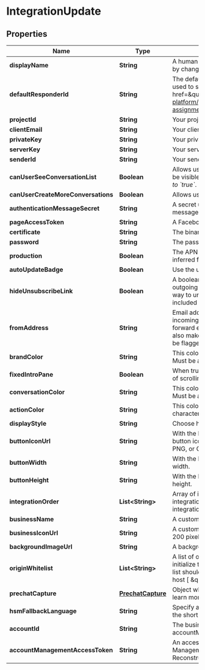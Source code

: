 

# IntegrationUpdate


## Properties

| Name | Type | Description | Notes |
|------------ | ------------- | ------------- | -------------|
|**displayName** | **String** | A human-friendly name used to identify the integration. &#x60;displayName&#x60; can be unset by changing it to &#x60;null&#x60;. |  [optional] |
|**defaultResponderId** | **String** | The default responder ID for the integration. This is the ID of the responder that will be used to send messages to the user. For more information, refer to the &lt;a href&#x3D;\&quot;https://developer.zendesk.com/documentation/conversations/messaging-platform/programmable-conversations/switchboard/#default-integration-assignment\&quot;&gt;Switchboard guide&lt;/a&gt;.  |  [optional] |
|**projectId** | **String** | Your project ID from your generated private key file. |  [optional] |
|**clientEmail** | **String** | Your client email from your generated private key file. |  [optional] |
|**privateKey** | **String** | Your private key from your generated private key file. |  [optional] |
|**serverKey** | **String** | Your server key from the fcm console. |  [optional] |
|**senderId** | **String** | Your sender id from the fcm console. |  [optional] |
|**canUserSeeConversationList** | **Boolean** | Allows users to view their list of conversations. By default, the list of conversations will be visible. *This setting only applies to apps where &#x60;settings.multiConvoEnabled&#x60; is set to &#x60;true&#x60;*.  |  [optional] |
|**canUserCreateMoreConversations** | **Boolean** | Allows users to create more than one conversation on the web messenger integration. |  [optional] |
|**authenticationMessageSecret** | **String** | A secret used to create the state value when sending Apple authentication 2.0 messages |  [optional] |
|**pageAccessToken** | **String** | A Facebook Page Access Token. |  [optional] |
|**certificate** | **String** | The binary of your APN certificate base64 encoded. |  [optional] |
|**password** | **String** | The password for your APN certificate. |  [optional] |
|**production** | **Boolean** | The APN environment to connect to (Production, if true, or Sandbox). Defaults to value inferred from certificate if not specified. |  [optional] |
|**autoUpdateBadge** | **Boolean** | Use the unread count of the conversation as the application badge. |  [optional] |
|**hideUnsubscribeLink** | **Boolean** | A boolean value indicating whether the unsubscribe link should be omitted from outgoing emails. When enabled, it is expected that the business is providing the user a way to unsubscribe by some other means. By default, the unsubscribe link will be included in all outgoing emails. |  [optional] |
|**fromAddress** | **String** | Email address to use as the From and Reply-To address if it must be different from incomingAddress. Only use this option if the address that you supply is configured to forward emails to the incomingAddress, otherwise user replies will be lost. You must also make sure that the domain is properly configured as a mail provider so as to not be flagged as spam by the user’s email client. May be unset with null. |  [optional] |
|**brandColor** | **String** | This color will be used in the messenger header and the button or tab in idle state. Must be a 3 or 6-character hexadecimal color. |  [optional] |
|**fixedIntroPane** | **Boolean** | When true, the introduction pane will be pinned at the top of the conversation instead of scrolling with it. |  [optional] |
|**conversationColor** | **String** | This color will be used for customer messages, quick replies and actions in the footer. Must be a 3 or 6-character hexadecimal color. |  [optional] |
|**actionColor** | **String** | This color will be used for call-to-actions inside your messages. Must be a 3 or 6-character hexadecimal color. |  [optional] |
|**displayStyle** | **String** | Choose how the messenger will appear on your website. Must be either button or tab. |  [optional] |
|**buttonIconUrl** | **String** | With the button style Web Messenger, you have the option of selecting your own button icon. The image must be at least 200 x 200 pixels and must be in either JPG, PNG, or GIF format. |  [optional] |
|**buttonWidth** | **String** | With the button style Web Messenger, you have the option of specifying the button width. |  [optional] |
|**buttonHeight** | **String** | With the button style Web Messenger, you have the option of specifying the button height. |  [optional] |
|**integrationOrder** | **List&lt;String&gt;** | Array of integration IDs, order will be reflected in the Web Messenger. When set, only integrations from this list will be displayed in the Web Messenger. If unset, all integrations will be displayed. |  [optional] |
|**businessName** | **String** | A custom business name for the Web Messenger. |  [optional] |
|**businessIconUrl** | **String** | A custom business icon url for the Web Messenger. The image must be at least 200 x 200 pixels and must be in either JPG, PNG, or GIF format. |  [optional] |
|**backgroundImageUrl** | **String** | A background image url for the conversation. Image will be tiled to fit the window. |  [optional] |
|**originWhitelist** | **List&lt;String&gt;** | A list of origins to whitelist. When set, only the origins from this list will be able to initialize the Web Messenger. If unset, all origins are whitelisted. The elements in the list should follow the serialized-origin format from RFC 6454: scheme \&quot;://\&quot; host [ \&quot;:\&quot; port ], where scheme is http or https.  |  [optional] |
|**prechatCapture** | [**PrechatCapture**](PrechatCapture.md) | Object whose properties can be set to specify the add-on’s options. See the [guide](https://docs.smooch.io/guide/web-messenger/#prechat-capture) to learn more about Prechat Capture. |  [optional] |
|**hsmFallbackLanguage** | **String** | Specify a fallback language to use when sending WhatsApp message template using the short hand syntax. Defaults to en_US. See WhatsApp documentation for more info. |  [optional] |
|**accountId** | **String** | The business ID associated with the WhatsApp account. In combination with accountManagementAccessToken, it’s used for Message Template Reconstruction. |  [optional] |
|**accountManagementAccessToken** | **String** | An access token associated with the accountId used to query the WhatsApp Account Management API. In combination with accountId, it’s used for Message Template Reconstruction. |  [optional] |



